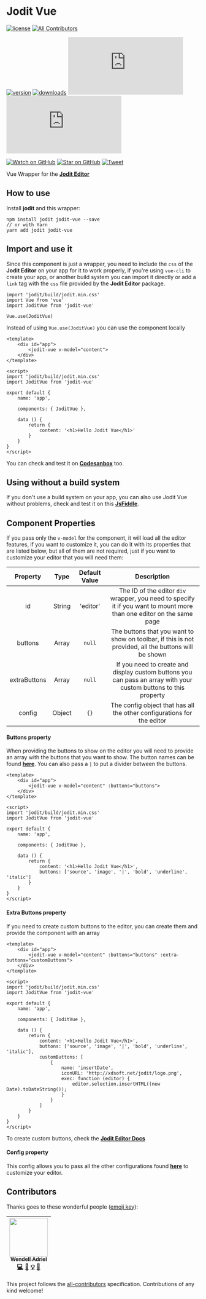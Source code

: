 # Jodit Vue

[![license](https://img.shields.io/github/license/mashape/apistatus.svg?style=flat-square)](https://github.com/WendellAdriel/jodit-vue/blob/master/LICENSE)
[![All Contributors](https://img.shields.io/badge/all_contributors-1-orange.svg?style=flat-square)](#contributors)

[![version][version-badge]][package]
[![downloads][downloads-badge]][npmcharts]
[![size][size-badge]][unpkg-dist] [![gzip size][gzip-badge]][unpkg-dist]

[![Watch on GitHub][github-watch-badge]][github-watch]
[![Star on GitHub][github-star-badge]][github-star]
[![Tweet][twitter-badge]][twitter]

Vue Wrapper for the **[Jodit Editor](https://github.com/xdan/jodit)**

## How to use

Install **jodit** and this wrapper:

```
npm install jodit jodit-vue --save
// or with Yarn
yarn add jodit jodit-vue
```

## Import and use it

Since this component is just a wrapper, you need to include the `css` of the **Jodit Editor** on your app for it to work properly, if you're using `vue-cli` to create your app, or another build system you can import it directly or add a `link` tag with the `css` file provided by the **Jodit Editor** package.

```
import 'jodit/build/jodit.min.css'
import Vue from 'vue'
import JoditVue from 'jodit-vue'

Vue.use(JoditVue)
```

Instead of using `Vue.use(JoditVue)` you can use the component locally

```
<template>
    <div id="app">
        <jodit-vue v-model="content">
    </div>
</template>

<script>
import 'jodit/build/jodit.min.css'
import JoditVue from 'jodit-vue'

export default {
    name: 'app',

    components: { JoditVue },

    data () {
        return {
            content: '<h1>Hello Jodit Vue</h1>'
        }
    }
}
</script>
```

You can check and test it on **[Codesanbox](https://codesandbox.io/s/jv0l1r86wv)** too.

## Using without a build system

If you don't use a build system on your app, you can also use Jodit Vue without problems, check and test it on this **[JsFiddle](https://jsfiddle.net/kj0tma67/)**.

## Component Properties

If you pass only the `v-model` for the component, it will load all the editor features, if you want to customize it, you can do it with its properties that are listed below, but all of them are not required, just if you want to customize your editor that you will need them:

| Property         | Type    | Default Value | Description                                                                                                           |
| :--------------: | :-----: | :-----------: | :-------------------------------------------------------------------------------------------------------------------: |
| id               | String  | 'editor'      | The ID of the editor `div` wrapper, you need to specify it if you want to mount more than one editor on the same page |
| buttons          | Array   | `null`        | The buttons that you want to show on toolbar, if this is not provided, all the buttons will be shown                  |
| extraButtons     | Array   | `null`        | If you need to create and display custom buttons you can pass an array with your custom buttons to this property      |
| config           | Object  | `{}`          | The config object that has all the other configurations for the editor                                                |

#### Buttons property

When providing the buttons to show on the editor you will need to provide an array with the buttons that you want to show. The button names can be found **[here](https://xdsoft.net/jodit/play.html)**. You can also pass a `|` to put a divider between the buttons.

```
<template>
    <div id="app">
        <jodit-vue v-model="content" :buttons="buttons">
    </div>
</template>

<script>
import 'jodit/build/jodit.min.css'
import JoditVue from 'jodit-vue'

export default {
    name: 'app',

    components: { JoditVue },

    data () {
        return {
            content: '<h1>Hello Jodit Vue</h1>',
            buttons: ['source', 'image', '|', 'bold', 'underline', 'italic']
        }
    }
}
</script>
```

#### Extra Buttons property

If you need to create custom buttons to the editor, you can create them and provide the component with an array

```
<template>
    <div id="app">
        <jodit-vue v-model="content" :buttons="buttons" :extra-buttons="customButtons">
    </div>
</template>

<script>
import 'jodit/build/jodit.min.css'
import JoditVue from 'jodit-vue'

export default {
    name: 'app',

    components: { JoditVue },

    data () {
        return {
            content: '<h1>Hello Jodit Vue</h1>',
            buttons: ['source', 'image', '|', 'bold', 'underline', 'italic'],
            customButtons: [
                {
                    name: 'insertDate',
                    iconURL: 'http://xdsoft.net/jodit/logo.png',
                    exec: function (editor) {
                        editor.selection.insertHTML((new Date).toDateString());
                    }
                }
            ]
        }
    }
}
</script>
```

To create custom buttons, check the **[Jodit Editor Docs](https://xdsoft.net/jodit/doc/)**

#### Config property

This config allows you to pass all the other configurations found **[here](https://xdsoft.net/jodit/doc/options/)** to customize your editor.

## Contributors

Thanks goes to these wonderful people ([emoji key](https://github.com/kentcdodds/all-contributors#emoji-key)):

<!-- ALL-CONTRIBUTORS-LIST:START - Do not remove or modify this section -->
<!-- prettier-ignore -->
| [<img src="https://avatars1.githubusercontent.com/u/11641518?v=4" width="100px;"/><br /><sub><b>Wendell Adriel</b></sub>](https://wendelladriel.com)<br />[💻](https://github.com/WendellAdriel/jodit-vue/commits?author=WendellAdriel "Code") [📖](https://github.com/WendellAdriel/jodit-vue/commits?author=WendellAdriel "Documentation") [💡](#example-WendellAdriel "Examples") [🤔](#ideas-WendellAdriel "Ideas, Planning, & Feedback") |
| :---: |
<!-- ALL-CONTRIBUTORS-LIST:END -->

This project follows the [all-contributors](https://github.com/kentcdodds/all-contributors) specification. Contributions of any kind welcome!

[downloads-badge]: https://img.shields.io/npm/dm/jodit-vue.svg?style=flat-square
[npmcharts]: http://npmcharts.com/compare/jodit-vue
[version-badge]: https://img.shields.io/npm/v/jodit-vue.svg?style=flat-square
[package]: https://www.npmjs.com/package/jodit-vue
[size-badge]: http://img.badgesize.io/https://unpkg.com/jodit-vue/dist/jodit-vue.umd.js?style=flat-square&label=size
[unpkg-dist]: https://unpkg.com/jodit-vue/dist/jodit-vue.min.js
[gzip-badge]: http://img.badgesize.io/https://unpkg.com/jodit-vue/dist/jodit-vue.min.js?label=gzip%20size&style=flat-square&compression=gzip
[github-watch-badge]: https://img.shields.io/github/watchers/WendellAdriel/jodit-vue.svg?style=social
[github-watch]: https://github.com/WendellAdriel/jodit-vue/watchers
[github-star-badge]: https://img.shields.io/github/stars/WendellAdriel/jodit-vue.svg?style=social
[github-star]: https://github.com/WendellAdriel/jodit-vue/stargazers
[twitter]: https://twitter.com/intent/tweet?text=Check%20out%20jodit-vue!%20https://github.com/WendellAdriel/jodit-vue%20%F0%9F%91%8D
[twitter-badge]: https://img.shields.io/twitter/url/https/github.com/WendellAdriel/jodit-vue.svg?style=social